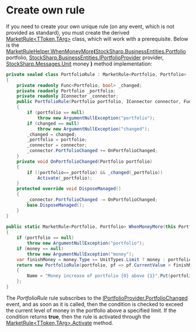 # Create own rule

If you need to create your own unique rule (on any event, which is not provided as standard), you must create the derived [MarketRule\<TToken,TArg\>](xref:StockSharp.Algo.MarketRule`2) class, which will work with a prerequisite. Below is the [MarketRuleHelper.WhenMoneyMore](xref:StockSharp.Algo.MarketRuleHelper.WhenMoneyMore(StockSharp.BusinessEntities.Portfolio,StockSharp.BusinessEntities.IPortfolioProvider,StockSharp.Messages.Unit))**(**[StockSharp.BusinessEntities.Portfolio](xref:StockSharp.BusinessEntities.Portfolio) portfolio, [StockSharp.BusinessEntities.IPortfolioProvider](xref:StockSharp.BusinessEntities.IPortfolioProvider) provider, [StockSharp.Messages.Unit](xref:StockSharp.Messages.Unit) money **)** method implementation: 

```cs		
private sealed class PortfolioRule : MarketRule<Portfolio, Portfolio>
{
	private readonly Func<Portfolio, bool> _changed;
	private readonly Portfolio _portfolio;
	private readonly IConnector _connector;
	public PortfolioRule(Portfolio portfolio, IConnector connector, Func<Portfolio, bool> changed) : base(portfolio)
	{
		if (portfolio == null)
			throw new ArgumentNullException("portfolio");
		if (changed == null)
			throw new ArgumentNullException("changed");
		_changed = changed;
		_portfolio = portfolio;
		_connector = connector;
		_connector.PortfolioChanged += OnPortfolioChanged;
	}
	private void OnPortfolioChanged(Portfolio portfolio)
	{
		if ((portfolio==_portfolio) && _changed(_portfolio))
			Activate(_portfolio);
	}
	protected override void DisposeManaged()
	{
		_connector.PortfolioChanged -= OnPortfolioChanged;
		base.DisposeManaged();
	}
}
		
public static MarketRule<Portfolio, Portfolio> WhenMoneyMore(this Portfolio portfolio, Unit money)
{
	if (portfolio == null)
		throw new ArgumentNullException("portfolio");
	if (money == null)
		throw new ArgumentNullException("money");
	var finishMoney = money.Type == UnitTypes.Limit ? money : portfolio.CurrentValue + money;
	return new PortfolioRule(portfolio, pf => pf.CurrentValue > finishMoney)
	{
		Name = "Money increase of portfolio {0} above {1}".Put(portfolio, finishMoney)
	};
}		
```

The *PortfolioRule* rule subscribes to the [IPortfolioProvider.PortfolioChanged](xref:StockSharp.BusinessEntities.IPortfolioProvider.PortfolioChanged) event, and as soon as it is called, then the condition is checked to exceed the current level of money in the portfolio above a specified limit. If the condition returns **true**, then the rule is activated through the [MarketRule\<TToken,TArg\>.Activate](xref:StockSharp.Algo.MarketRule`2.Activate) method. 
